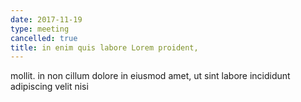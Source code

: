 ```yaml
---
date: 2017-11-19
type: meeting
cancelled: true
title: in enim quis labore Lorem proident,
---
```

mollit. in non cillum dolore in eiusmod amet, ut sint labore incididunt adipiscing velit nisi